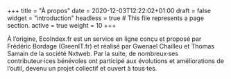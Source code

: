 +++
title = "À propos"
date = 2020-12-03T12:22:02+01:00
draft = false
widget = "introduction"
headless = true  # This file represents a page section.
active = true
weight = 10
+++

À l’origine, EcoIndex.fr est un service en ligne conçu et proposé par Frédéric Bordage (GreenIT.fr) et réalisé par
Gwenael Chailleu et Thomas Samain de la société Nxtweb. Par la suite, de nombreux·ses contributeur·ices bénévoles ont
participé aux évolutions et améliorations de l’outil, devenu un projet collectif et ouvert à tous·tes.
